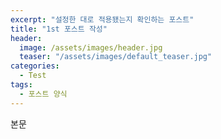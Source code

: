 ```yaml
---
excerpt: "설정한 대로 적용됐는지 확인하는 포스트"
title: "1st 포스트 작성"
header:
  image: /assets/images/header.jpg
  teaser: "/assets/images/default_teaser.jpg"
categories:
  - Test
tags:
  - 포스트 양식
---
```


본문